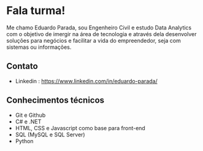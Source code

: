 # Fala turma!


Me chamo Eduardo Parada, sou Engenheiro Civil e estudo Data Analytics com o objetivo de imergir na área de tecnologia e através dela desenvolver soluções para negócios e facilitar a vida do empreendedor, seja com sistemas ou informações.

## Contato
- Linkedin : https://www.linkedin.com/in/eduardo-parada/

## Conhecimentos técnicos

- Git e Github
- C# e .NET
- HTML, CSS e Javascript como base para front-end
- SQL (MySQL e SQL Server)
- Python
